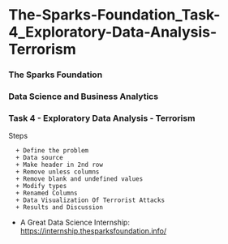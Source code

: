 # The-Sparks-Foundation_Task-4_Exploratory-Data-Analysis-Terrorism

### The Sparks Foundation 
### Data Science and Business Analytics 
### Task 4 - Exploratory Data Analysis  - Terrorism  

Steps 

      + Define the problem
      + Data source
      + Make header in 2nd row
      + Remove unless columns 
      + Remove blank and undefined values
      + Modify types
      + Renamed Columns
      + Data Visualization Of Terrorist Attacks
      + Results and Discussion  
      
   
- A Great Data Science Internship: https://internship.thesparksfoundation.info/
